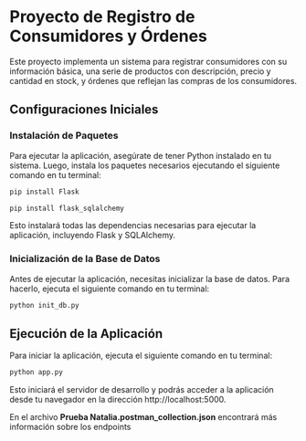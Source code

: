 # Proyecto de Registro de Consumidores y Órdenes

Este proyecto implementa un sistema para registrar consumidores con su información básica, una serie de productos con descripción, precio y cantidad en stock, y órdenes que reflejan las compras de los consumidores.

## Configuraciones Iniciales

### Instalación de Paquetes

Para ejecutar la aplicación, asegúrate de tener Python instalado en tu sistema. Luego, instala los paquetes necesarios ejecutando el siguiente comando en tu terminal:

```bash
pip install Flask
```

```bash
pip install flask_sqlalchemy
```

Esto instalará todas las dependencias necesarias para ejecutar la aplicación, incluyendo Flask y SQLAlchemy.

### Inicialización de la Base de Datos
Antes de ejecutar la aplicación, necesitas inicializar la base de datos. Para hacerlo, ejecuta el siguiente comando en tu terminal:

```bash
python init_db.py
```

## Ejecución de la Aplicación
Para iniciar la aplicación, ejecuta el siguiente comando en tu terminal:

```bash
python app.py
```

Esto iniciará el servidor de desarrollo y podrás acceder a la aplicación desde tu navegador en la dirección http://localhost:5000.

En el archivo **Prueba Natalia.postman_collection.json** encontrará más información sobre los endpoints

